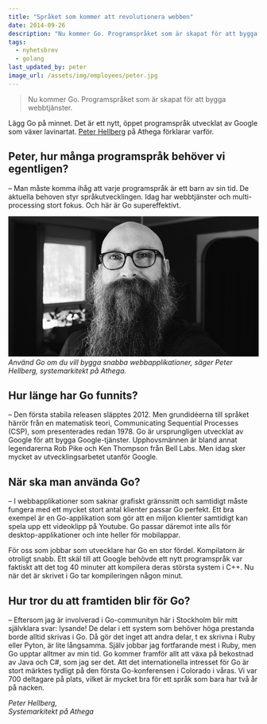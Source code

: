```yaml
---
title: "Språket som kommer att revolutionera webben"
date: 2014-09-26
description: "Nu kommer Go. Programspråket som är skapat för att bygga webbtjänster."
tags:
  - nyhetsbrev
  - golang
last_updated_by: peter
image_url: /assets/img/employees/peter.jpg
---
```

> Nu kommer Go. Programspråket som är skapat för att bygga webbtjänster.

Lägg Go på minnet. Det är ett nytt, öppet programspråk utvecklat av Google som växer lavinartat. [Peter Hellberg](/peter) på Athega förklarar varför.

## Peter, hur många programspråk behöver vi egentligen?

– Man måste komma ihåg att varje programspråk är ett barn av sin tid. De aktuella behoven styr språkutvecklingen. Idag har webbtjänster och multi-processing stort fokus. Och här är Go supereffektivt.

![Peter Hellberg](/assets/img/employees/peter.jpg)
_Använd Go om du vill bygga snabba webbapplikationer, säger Peter Hellberg, systemarkitekt på Athega._

## Hur länge har Go funnits?

– Den första stabila releasen släpptes 2012. Men grundidéerna till språket härrör från en matematisk teori, Communicating Sequential Processes (CSP), som presenterades redan 1978.
Go är ursprungligen utvecklat av Google för att bygga Google-tjänster. Upphovsmännen är bland annat legendarerna Rob Pike och Ken Thompson från Bell Labs. Men idag sker mycket av utvecklingsarbetet utanför Google.

## När ska man använda Go?

– I webbapplikationer som saknar grafiskt gränssnitt och samtidigt måste fungera med ett mycket stort antal klienter passar Go perfekt. Ett bra exempel är en Go-applikation som gör att en miljon klienter samtidigt kan spela upp ett videoklipp på Youtube.
Go passar däremot inte alls för desktop-applikationer och inte heller för mobilappar.

För oss som jobbar som utvecklare har Go en stor fördel. Kompilatorn är otroligt snabb. Ett skäl till att Google behövde ett nytt programspråk var faktiskt att det tog 40 minuter att kompilera deras största system i C++. Nu när det är skrivet i Go tar kompileringen någon minut.

## Hur tror du att framtiden blir för Go?

– Eftersom jag är involverad i Go-communityn här i Stockholm blir mitt självklara svar: lysande! De delar i ett system som behöver höga prestanda borde alltid skrivas i Go. Då gör det inget att andra delar, t ex skrivna i Ruby eller Pyton, är lite långsamma. Själv jobbar jag fortfarande mest i Ruby, men Go upptar alltmer av min tid. Go kommer framför allt att växa på bekostnad av Java och C#, som jag ser det.
    Att det internationella intresset för Go är stort märktes tydligt på den första Go-konferensen i Colorado i våras. Vi var 700 deltagare på plats, vilket är mycket bra för ett språk som bara har två år på nacken.

_Peter Hellberg,<br>
Systemarkitekt på Athega_
